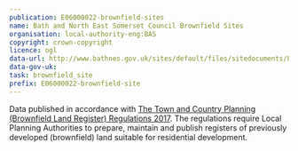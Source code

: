 ```yaml
---
publication: E06000022-brownfield-sites
name: Bath and North East Somerset Council Brownfield Sites
organisation: local-authority-eng:BAS
copyright: crown-copyright
licence: ogl
data-url: http://www.bathnes.gov.uk/sites/default/files/sitedocuments/Planning-and-Building-Control/Planning-Policy/bathandnortheastsomerset_brownfieldregister_2017-12-31_rev1.csv
data-gov-uk: 
task: brownfield_site
prefix: E06000022-brownfield-site
---
```


Data published in accordance with [The Town and Country Planning (Brownfield Land Register) Regulations 2017](http://www.legislation.gov.uk/uksi/2017/403/contents/made).
The regulations require Local Planning Authorities to prepare, maintain and publish registers of previously developed (brownfield) land suitable for residential development.

